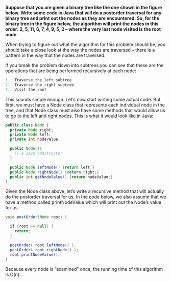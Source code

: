 **Suppose that you are given a binary tree like the one shown in the figure below. Write some code in Java that will do a postorder traversal for any binary tree and print out the nodes as they are encountered. So, for the binary tree in the figure below, the algorithm will print the nodes in this order: 2, 5, 11, 6, 7, 4, 9, 5, 2 – where the very last node visited is the root node**

When trying to figure out what the algorithm for this problem should be, you should take a close look at the way the nodes are traversed – there is a pattern in the way that the nodes are traversed.

If you break the problem down into subtrees you can see that these are the operations that are being performed recursively at each node:

```java
1.  Traverse the left subtree
2.  Traverse the right subtree
3.  Visit the root
```

This sounds simple enough. Let’s now start writing some actual code. But first, we must have a Node class that represents each individual node in the tree, and that Node class must also have some methods that would allow us to go to the left and right nodes. This is what it would look like in Java:

```java
public class Node {
  private Node right;
  private Node left;
  private int nodeValue;

  public Node(){
    // a Java constructor
  }

  public Node leftNode() {return left;}
  public Node rightNode() {return right;}
  public int getNodeValue() {return nodeValue;}
}
```

Given the Node class above, let’s write a recursive method that will actually do the postorder traversal for us. In the code below, we also assume that we have a method called printNodeValue which will print out the Node’s value for us.

```java
void postOrder(Node root) {

  if (root == null) {
    return;
  }

  postOrder( root.leftNode() );
  postOrder( root.rightNode() );
  root.printNodeValue();
}
```
Because every node is “examined” once, the running time of this algorithm is O(n).
